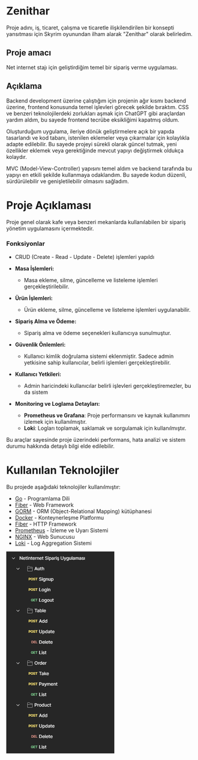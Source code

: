 # Zenithar

Proje adını, iş, ticaret, çalışma ve ticaretle ilişkilendirilen bir konsepti yansıtması için Skyrim oyunundan ilham alarak "Zenithar" olarak belirledim.

## Proje amacı

Net internet stajı için geliştirdiğim temel bir sipariş verme uygulaması.

## Açıklama
Backend development üzerine çalıştığım için projenin ağır kısmı backend üzerine, frontend konusunda temel işlevleri görecek şekilde bıraktım. CSS ve benzeri teknolojilerdeki zorlukları aşmak için ChatGPT gibi araçlardan yardım aldım, bu sayede frontend tecrübe eksikliğimi kapatmış oldum.

Oluşturduğum uygulama, ileriye dönük geliştirmelere açık bir yapıda tasarlandı ve kod tabanı, istenilen eklemeler veya çıkarmalar için kolaylıkla adapte edilebilir. Bu sayede projeyi sürekli olarak güncel tutmak, yeni özellikler eklemek veya gerektiğinde mevcut yapıyı değiştirmek oldukça kolaydır.

MVC (Model-View-Controller) yapısını temel aldım ve backend tarafında bu yapıyı en etkili şekilde kullanmaya odaklandım. Bu sayede kodun düzenli, sürdürülebilir ve genişletilebilir olmasını sağladım.

# Proje Açıklaması

Proje genel olarak kafe veya benzeri mekanlarda kullanılabilen bir sipariş yönetim uygulamasını içermektedir.

### Fonksiyonlar

- CRUD (Create - Read - Update - Delete) işlemleri yapıldı

- **Masa İşlemleri:**
  - Masa ekleme, silme, güncelleme ve listeleme işlemleri gerçekleştirilebilir.

- **Ürün İşlemleri:**
  - Ürün ekleme, silme, güncelleme ve listeleme işlemleri uygulanabilir.

- **Sipariş Alma ve Ödeme:**
  - Sipariş alma ve ödeme seçenekleri kullanıcıya sunulmuştur.

- **Güvenlik Önlemleri:**
  - Kullanıcı kimlik doğrulama sistemi eklenmiştir. Sadece admin yetkisine sahip kullanıcılar, belirli işlemleri gerçekleştirebilir.

- **Kullanıcı Yetkileri:**
  - Admin haricindeki kullanıcılar belirli işlevleri gerçekleştiremezler, bu da sistem

- **Monitoring ve Loglama Detayları:**
  - **Prometheus ve Grafana**: Proje performansını ve kaynak kullanımını izlemek için kullanılmıştır.
  - **Loki**: Logları toplamak, saklamak ve sorgulamak için kullanılmıştır.

Bu araçlar sayesinde proje üzerindeki performans, hata analizi ve sistem durumu hakkında detaylı bilgi elde edilebilir.


# Kullanılan Teknolojiler

Bu projede aşağıdaki teknolojiler kullanılmıştır:

- [Go](https://golang.org/) - Programlama Dili
- [Fiber](https://gofiber.io/) - Web Framework
- [GORM](https://gorm.io/) - ORM (Object-Relational Mapping) kütüphanesi
- [Docker](https://www.docker.com/) - Konteynerleşme Platformu
- [Fiber](https://gofiber.io/) - HTTP Framework
- [Prometheus](https://prometheus.io/) - İzleme ve Uyarı Sistemi
- [NGINX](https://www.nginx.com/) - Web Sunucusu
- [Loki](https://grafana.com/loki) - Log Aggregation Sistemi


![image](./Images/Postman.png)
